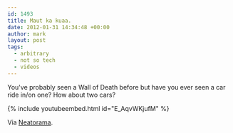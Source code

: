 ```yaml
---
id: 1493
title: Maut ka kuaa.
date: 2012-01-31 14:34:48 +00:00
author: mark
layout: post
tags:
  - arbitrary
  - not so tech
  - videos
---
```

You've probably seen a Wall of Death before but have you ever seen a car ride in/on one? How about two cars?

{% include youtubeembed.html id="E_AqvWKjufM" %}

Via [Neatorama](http://www.neatorama.com/2011/11/26/the-well-of-death/).
